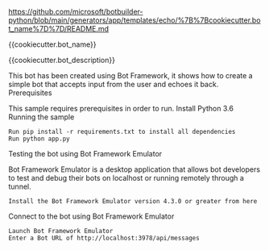﻿https://github.com/microsoft/botbuilder-python/blob/main/generators/app/templates/echo/%7B%7Bcookiecutter.bot_name%7D%7D/README.md

{{cookiecutter.bot_name}}

{{cookiecutter.bot_description}}

This bot has been created using Bot Framework, it shows how to create a simple bot that accepts input from the user and echoes it back.
Prerequisites

This sample requires prerequisites in order to run.
Install Python 3.6
Running the sample

    Run pip install -r requirements.txt to install all dependencies
    Run python app.py

Testing the bot using Bot Framework Emulator

Bot Framework Emulator is a desktop application that allows bot developers to test and debug their bots on localhost or running remotely through a tunnel.

    Install the Bot Framework Emulator version 4.3.0 or greater from here

Connect to the bot using Bot Framework Emulator

    Launch Bot Framework Emulator
    Enter a Bot URL of http://localhost:3978/api/messages

